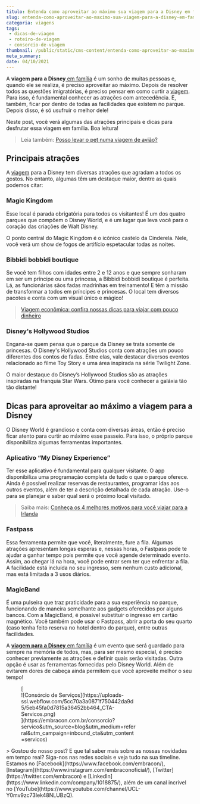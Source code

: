 ```yaml
---
titulo: Entenda como aproveitar ao máximo sua viagem para a Disney em família
slug: entenda-como-aproveitar-ao-maximo-sua-viagem-para-a-disney-em-familia
categoria: viagens
tags:
 - dicas-de-viagem
 - roteiro-de-viagem
 - consorcio-de-viagem
thumbnail: /public/static/cms-content/entenda-como-aproveitar-ao-maximo-sua-viagem-para-a-disney-em-familia.jpg
meta_summary: 
date: 04/10/2021
---
```

A **viagem para a Disney**[ em família](https://www.embracon.com.br/blog/o-que-nao-pode-faltar-na-area-externa-da-casa-para-garantir-o-lazer-da-familia) é um sonho de muitas pessoas e, quando ele se realiza, é preciso aproveitar ao máximo. Depois de resolver todos as questões imigratórias, é preciso pensar em como curtir a [viagem](https://www.embracon.com.br/blog/saiba-como-montar-um-roteiro-de-viagem-em-7-passos). Para isso, é fundamental conhecer as atrações com antecedência. E, também, ficar por dentro de todas as facilidades que existem no parque. Depois disso, é só usufruir o melhor dele!

Neste post, você verá algumas das atrações principais e dicas para desfrutar essa viagem em família. Boa leitura!

> Leia também: [Posso levar o pet numa viagem de avião?](https://www.embracon.com.br/blog/posso-levar-o-pet-numa-viagem-de-aviao)

Principais atrações
-------------------

A [viagem](https://www.embracon.com.br/blog/consorcio-de-viagens-o-que-e-e-como-funciona) para a Disney tem diversas atrações que agradam a todos os gostos. No entanto, algumas têm um destaque maior, dentre as quais podemos citar:

### Magic Kingdom

Esse local é parada obrigatória para todos os visitantes! É um dos quatro parques que compõem o Disney World, e é um lugar que leva você para o coração das criações de Walt Disney.

O ponto central do Magic Kingdom é o icônico castelo da Cinderela. Nele, você verá um show de fogos de artifício espetacular todas as noites.

### Bibbidi bobbidi boutique

Se você tem filhos com idades entre 2 e 12 anos e que sempre sonharam em ser um príncipe ou uma princesa, a Bibbidi bobbidi boutique é perfeita. Lá, as funcionárias sãos fadas madrinhas em treinamento! E têm a missão de transformar a todos em príncipes e princesas. O local tem diversos pacotes e conta com um visual único e mágico!

> [Viagem econômica: confira nossas dicas para viajar com pouco dinheiro](https://www.embracon.com.br/blog/viagem-economica-confira-nossas-dicas-para-viajar-com-pouco-dinheiro)

### Disney's Hollywood Studios

Engana-se quem pensa que o parque da Disney se trata somente de princesas. O Disney's Hollywood Studios conta com atrações um pouco diferentes dos contos de fadas. Entre elas, vale destacar diversos eventos relacionado ao filme Toy Story e uma área inspirada na série Twilight Zone.

O maior destaque do Disney’s Hollywood Studios são as atrações inspiradas na franquia Star Wars. Ótimo para você conhecer a galáxia tão tão distante!

Dicas para aproveitar ao máximo a viagem para a Disney
------------------------------------------------------

O Disney World é grandioso e conta com diversas áreas, então é preciso ficar atento para curtir ao máximo esse passeio. Para isso, o próprio parque disponibiliza algumas ferramentas importantes.

### Aplicativo “My Disney Experience”

Ter esse aplicativo é fundamental para qualquer visitante. O app disponibiliza uma programação completa de tudo o que o parque oferece. Ainda é possível realizar reservas de restaurantes, programar idas aos outros eventos, além de ter a descrição detalhada de cada atração. Use-o para se planejar e saber qual será o próximo local visitado.

> Saiba mais: [Conheça os 4 melhores motivos para você viajar para a Irlanda](https://www.embracon.com.br/blog/conheca-os-4-melhores-motivos-para-voce-viajar-para-a-irlanda)

### Fastpass

Essa ferramenta permite que você, literalmente, fure a fila. Algumas atrações apresentam longas esperas e, nessas horas, o Fastpass pode te ajudar a ganhar tempo pois permite que você agende determinado evento. Assim, ao chegar lá na hora, você pode entrar sem ter que enfrentar a fila. A facilidade está incluída no seu ingresso, sem nenhum custo adicional, mas está limitada a 3 usos diários.

### MagicBand

É uma pulseira que traz praticidade para a sua experiência no parque, funcionando de maneira semelhante aos gadgets oferecidos por alguns bancos. Com a MagicBand, é possível substituir o ingresso em cartão magnético. Você também pode usar o Fastpass, abrir a porta do seu quarto (caso tenha feito reserva no hotel dentro do parque), entre outras facilidades.

A [**viagem para a Disney** em família](https://www.embracon.com.br/blog/viagem-em-familia-4-dicas-para-agradar-a-todos) é um evento que será guardado para sempre na memória de todos, mas, para ser mesmo especial, é preciso conhecer previamente as atrações e definir quais serão visitadas. Outra opção é usar as ferramentas fornecidas pelo Disney World. Além de evitarem dores de cabeça ainda permitem que você aproveite melhor o seu tempo!

<figure class="w-richtext-figure-type-image w-richtext-align-center" style="max-width:310px">[<div>![Consórcio de Serviços](https://uploads-ssl.webflow.com/5cc70a3a0871f750442da9d5/5eb45fa0d7815a36452bb464_CTA-Servicos.png)</div>](https://embracon.com.br/consorcio?servico&utm_source=blog&utm_medium=referral&utm_campaign=inbound_cta&utm_content=servicos)</figure>> Gostou do nosso post? E que tal saber mais sobre as nossas novidades em tempo real? Siga-nos nas redes sociais e veja tudo na sua timeline. Estamos no [Facebook](https://www.facebook.com/embracon/), [Instagram](https://www.instagram.com/embraconoficial/), [Twitter](https://twitter.com/embracon) e [LinkedIn](https://www.linkedin.com/company/1018875/), além de um canal incrível no [YouTube](https://www.youtube.com/channel/UCL-Y0mv9zc73Iek48NLUBzQ).
